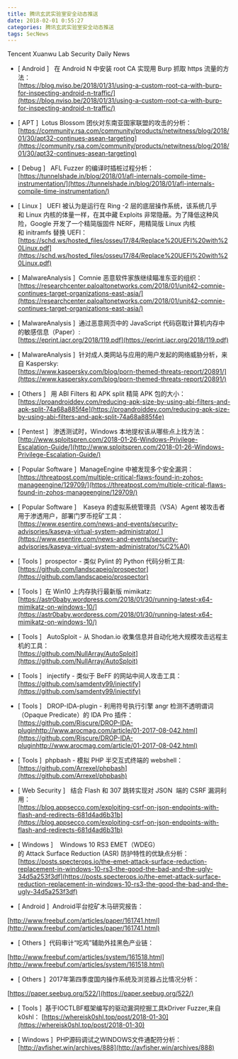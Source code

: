 ```yaml
---
title: 腾讯玄武实验室安全动态推送
date: 2018-02-01 0:55:27
categories: 腾讯玄武实验室安全动态推送
tags: SecNews
---
```


Tencent Xuanwu Lab Security Daily News  
* [ Android ]   在 Android N 中安装 root CA 实现用 Burp 抓取 https 流量的方法：   
[https://blog.nviso.be/2018/01/31/using-a-custom-root-ca-with-burp-for-inspecting-android-n-traffic/](https://blog.nviso.be/2018/01/31/using-a-custom-root-ca-with-burp-for-inspecting-android-n-traffic/)  

* [ APT ]  Lotus Blossom 团伙对东南亚国家联盟的攻击的分析：   
[https://community.rsa.com/community/products/netwitness/blog/2018/01/30/apt32-continues-asean-targeting](https://community.rsa.com/community/products/netwitness/blog/2018/01/30/apt32-continues-asean-targeting)  

* [ Debug ]  
AFL Fuzzer 的编译时插桩过程分析：   
[https://tunnelshade.in/blog/2018/01/afl-internals-compile-time-instrumentation/](https://tunnelshade.in/blog/2018/01/afl-internals-compile-time-instrumentation/)  

* [ Linux ]  
UEFI 被认为是运行在 Ring -2 层的底层操作系统，该系统几乎和 Linux 内核的体量一样，在其中藏 Exploits 非常隐蔽。为了降低这种风险，Google 开发了一个精简版固件 NERF，用精简版 Linux 内核和 initramfs 替换 UEFI：   
[https://schd.ws/hosted_files/osseu17/84/Replace%20UEFI%20with%20Linux.pdf](https://schd.ws/hosted_files/osseu17/84/Replace%20UEFI%20with%20Linux.pdf)  

* [ MalwareAnalysis ]  Comnie 恶意软件家族继续瞄准东亚的组织：   
[https://researchcenter.paloaltonetworks.com/2018/01/unit42-comnie-continues-target-organizations-east-asia/](https://researchcenter.paloaltonetworks.com/2018/01/unit42-comnie-continues-target-organizations-east-asia/)  

* [ MalwareAnalysis ]  通过恶意网页中的 JavaScript 代码窃取计算机内存中的敏感信息（Paper）:   
[https://eprint.iacr.org/2018/119.pdf](https://eprint.iacr.org/2018/119.pdf)  

* [ MalwareAnalysis ]  针对成人类网站与应用的用户发起的网络威胁分析，来自 Kaspersky:   
[https://www.kaspersky.com/blog/porn-themed-threats-report/20891/](https://www.kaspersky.com/blog/porn-themed-threats-report/20891/)  

* [ Others ]  
用 ABI Filters 和 APK split 精简 APK 包的大小：   
[https://proandroiddev.com/reducing-apk-size-by-using-abi-filters-and-apk-split-74a68a885f4e](https://proandroiddev.com/reducing-apk-size-by-using-abi-filters-and-apk-split-74a68a885f4e)  

* [ Pentest ]   渗透测试时，Windows 本地提权该从哪些点上找方法：   
[http://www.sploitspren.com/2018-01-26-Windows-Privilege-Escalation-Guide/](http://www.sploitspren.com/2018-01-26-Windows-Privilege-Escalation-Guide/)  

* [ Popular Software ]  ManageEngine 中被发现多个安全漏洞：   
[https://threatpost.com/multiple-critical-flaws-found-in-zohos-manageengine/129709/](https://threatpost.com/multiple-critical-flaws-found-in-zohos-manageengine/129709/)  

* [ Popular Software ]  
 Kaseya 的虚拟系统管理员（VSA）Agent 被攻击者用于渗透用户，部署门罗币挖矿工具：   
[https://www.esentire.com/news-and-events/security-advisories/kaseya-virtual-system-administrator/ ](https://www.esentire.com/news-and-events/security-advisories/kaseya-virtual-system-administrator/%C2%A0)  

* [ Tools ]  prospector - 类似 Pylint 的 Python 代码分析工具:   
[https://github.com/landscapeio/prospector](https://github.com/landscapeio/prospector)  

* [ Tools ]  在 Win10 上内存执行最新版 mimikatz:   
[https://astr0baby.wordpress.com/2018/01/30/running-latest-x64-mimikatz-on-windows-10/](https://astr0baby.wordpress.com/2018/01/30/running-latest-x64-mimikatz-on-windows-10/)  

* [ Tools ]  
AutoSploit - 从 Shodan.io 收集信息并自动化地大规模攻击远程主机的工具：   
[https://github.com/NullArray/AutoSploit](https://github.com/NullArray/AutoSploit)  

* [ Tools ]   injectify - 类似于 BeFF 的网站中间人攻击工具：   
[https://github.com/samdenty99/injectify](https://github.com/samdenty99/injectify)  

* [ Tools ]  
DROP-IDA-plugin - 利用符号执行引擎 angr 检测不透明谓词（Opaque Predicate）的 IDA Pro 插件：   
[https://github.com/Riscure/DROP-IDA-pluginhttp://www.arocmag.com/article/01-2017-08-042.html](https://github.com/Riscure/DROP-IDA-pluginhttp://www.arocmag.com/article/01-2017-08-042.html)  

* [ Tools ]  phpbash - 模拟 PHP 半交互式终端的 webshell：   
[https://github.com/Arrexel/phpbash](https://github.com/Arrexel/phpbash)  

* [ Web Security ]   结合 Flash 和 307 跳转实现对 JSON  端的 CSRF 漏洞利用：   
[https://blog.appsecco.com/exploiting-csrf-on-json-endpoints-with-flash-and-redirects-681d4ad6b31b](https://blog.appsecco.com/exploiting-csrf-on-json-endpoints-with-flash-and-redirects-681d4ad6b31b)  

* [ Windows ]  
 Windows 10 RS3 EMET（WDEG）的 Attack Surface Reduction (ASR) 防护特性的优缺点分析：   
[https://posts.specterops.io/the-emet-attack-surface-reduction-replacement-in-windows-10-rs3-the-good-the-bad-and-the-ugly-34d5a253f3df](https://posts.specterops.io/the-emet-attack-surface-reduction-replacement-in-windows-10-rs3-the-good-the-bad-and-the-ugly-34d5a253f3df)  

* [ Android ]  Android平台挖矿木马研究报告： 

[http://www.freebuf.com/articles/paper/161741.html](http://www.freebuf.com/articles/paper/161741.html)  

* [ Others ]  代码审计“吃鸡”辅助外挂黑色产业链： 

[http://www.freebuf.com/articles/system/161518.html](http://www.freebuf.com/articles/system/161518.html)  

* [ Others ]  2017年第四季度国内操作系统及浏览器占比情况分析： 

[https://paper.seebug.org/522/](https://paper.seebug.org/522/)  

* [ Tools ]  基于IOCTLBF框架编写的驱动漏洞挖掘工具kDriver Fuzzer,来自 k0shl： 
[https://whereisk0shl.top/post/2018-01-30](https://whereisk0shl.top/post/2018-01-30)  

* [ Windows ]  PHP源码调试之WINDOWS文件通配符分析： 
[http://avfisher.win/archives/888](http://avfisher.win/archives/888)  

